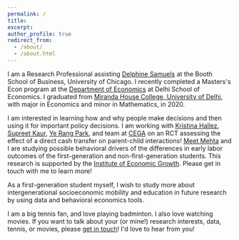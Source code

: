 ```yaml
---
permalink: /
title:
excerpt:
author_profile: true
redirect_from: 
  - /about/
  - /about.html
---
```


I am a Research Professional assisting [Delphine Samuels](https://www.chicagobooth.edu/faculty/directory/s/delphine-samuels) at the Booth School of Business, University of Chicago. I recently completed a Masters's Econ program at the [Department of Economics](https://econdse.org/) at Delhi School of Economics. I graduated from [Miranda House College, University of Delhi](https://www.mirandahouse.ac.in/), with major in Economics and minor in Mathematics, in 2020. 

I am interested in learning how and why people make decisions and then using it for important policy decisions. I am working with [Kristina Hallez](https://cega.berkeley.edu/user-type/staff/#kristina-hallez), [Supreet Kaur](https://www.supreetkaur.com/), [Ye Rang Park](https://lcdlab.berkeley.edu/people/), and team at [CEGA](https://cega.berkeley.edu/) on an RCT assessing the effect of a direct cash transfer on parent-child interactions! [Meet Mehta](https://twitter.com/meet_econ?lang=en) and I are studying possible behavioral drivers of the differences in early labor outcomes of the first-generation and non-first-generation students. This research is supported by the [Institute of Economic Growth](http://iegindia.org/). Please get in touch with me to learn more!

As a first-generation student myself, I wish to study more about intergenerational socioeconomic mobility and education in future research by using data and behavioral economics tools.

I am a big tennis fan, and love playing badminton. I also love watching movies. If you want to talk about your (or mine!) research interests, data, tennis, or movies, please [get in touch](mailto:aartimalik@uchicago.edu)! I'd love to hear from you!
